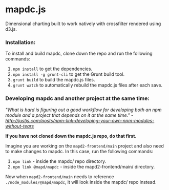mapdc.js
=====

Dimensional charting built to work natively with crossfilter rendered using d3.js.

### Installation:

To install and build mapdc, clone down the repo and run the following commands:

1. `npm install` to get the dependencies.
2. `npm install -g grunt-cli` to get the Grunt build tool.
3. `grunt build` to build the mapdc.js files.
4. `grunt watch` to automatically rebuild the mapdc.js files after each save.

### Developing mapdc and another project at the same time:

_"What is hard is figuring out a good workflow for developing both an npm module and a project that depends on it at the same time." - http://justjs.com/posts/npm-link-developing-your-own-npm-modules-without-tears_

**If you have not cloned down the mapdc.js repo, do that first.**

Imagine you are working on the `mapd2-frontend/main` project and also need to make changes to mapdc. In this case, run the following commands:

1. `npm link` - inside the mapdc/ repo directory.
2. `npm link @mapd/mapdc` - inside the mapd2-frontend/main/ directory.

Now when `mapd2-frontend/main` needs to reference `./node_modules/@mapd/mapdc`, it will look inside the mapdc/ repo instead.
